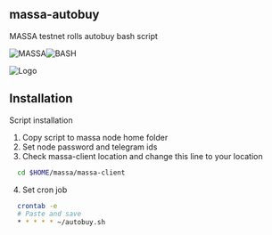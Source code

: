 
## massa-autobuy
MASSA testnet rolls autobuy bash script

![MASSA](https://badgen.net/github/release/massalabs/massa)![BASH](https://badgen.net/badge/language/BASH/black)

![Logo](https://v2.cimg.co/news/85695/216050/main-picture.jpg)

## Installation

Script installation

1. Copy script to massa node home folder
2. Set node password and telegram ids
3. Check massa-client location and change this line to your location
```bash
  cd $HOME/massa/massa-client
```
4. Set cron job
```bash
  crontab -e
  # Paste and save
  * * * * * ~/autobuy.sh
```

